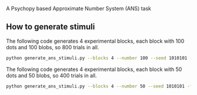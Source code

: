 A Psychopy based Approximate Number System (ANS) task


## How to generate stimuli

The following code generates 4 experimental blocks, each block with 100 dots and 100 blobs, so 800 trials in all.
											
```bash
python generate_ans_stimuli.py --blocks 4 --number 100 --seed 1010101 -f stimuli_4_100_1010101.json
```

The following code generates 4 experimental blocks, each block with 50 dots and 50 blobs, so 400 trials in all.
											
```bash
python generate_ans_stimuli.py --blocks 4 --number 50 --seed 1010101 -f stimuli_4_50_1010101.json
```
